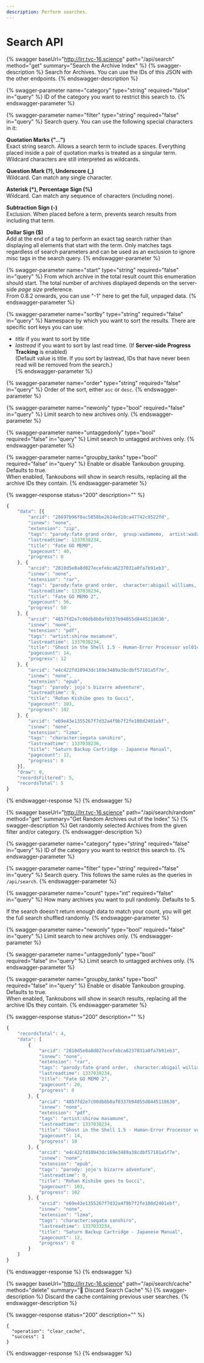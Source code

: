 ```yaml
---
description: Perform searches.
---
```


# Search API

{% swagger baseUrl="http://lrr.tvc-16.science" path="/api/search" method="get" summary="Search the Archive Index" %}
{% swagger-description %}
Search for Archives. You can use the IDs of this JSON with the other endpoints.
{% endswagger-description %}

{% swagger-parameter name="category" type="string" required="false" in="query" %}
ID of the category you want to restrict this search to.
{% endswagger-parameter %}

{% swagger-parameter name="filter" type="string" required="false" in="query" %}
Search query. You can use the following special characters in it:  

**Quotation Marks ("...")**  
Exact string search. Allows a search term to include spaces. Everything placed inside a pair of quotation marks is treated as a singular term. Wildcard characters are still interpreted as wildcards.

**Question Mark (?), Underscore (_)**  
Wildcard. Can match any single character.

**Asterisk (*), Percentage Sign (%)**  
Wildcard. Can match any sequence of characters (including none).

**Subtraction Sign (-)**  
Exclusion. When placed before a term, prevents search results from including that term.

**Dollar Sign ($)**  
Add at the end of a tag to perform an exact tag search rather than displaying all elements that start with the term. Only matches tags regardless of search parameters and can be used as an exclusion to ignore misc tags in the search query.
{% endswagger-parameter %}

{% swagger-parameter name="start" type="string" required="false" in="query" %}
From which archive in the total result count this enumeration should start. The total number of archives displayed depends on the server-side _page size_ preference.  
From 0.8.2 onwards, you can use "-1" here to get the full, unpaged data.
{% endswagger-parameter %}

{% swagger-parameter name="sortby" type="string" required="false" in="query" %}
Namespace by which you want to sort the results. There are specific sort keys you can use:  
- _title_ if you want to sort by title  
- _lastread_ if you want to sort by last read time. (If **Server-side Progress Tracking** is enabled)   
(Default value is title. If you sort by lastread, IDs that have never been read will be removed from the search.)  
{% endswagger-parameter %}

{% swagger-parameter name="order" type="string" required="false" in="query" %}
Order of the sort, either `asc` or `desc`.
{% endswagger-parameter %}

{% swagger-parameter name="newonly" type="bool" required="false" in="query" %}
Limit search to new archives only.
{% endswagger-parameter %}

{% swagger-parameter name="untaggedonly" type="bool" required="false" in="query" %}
Limit search to untagged archives only.
{% endswagger-parameter %}

{% swagger-parameter name="groupby_tanks" type="bool" required="false" in="query" %}
Enable or disable Tankoubon grouping. Defaults to true.  
When enabled, Tankoubons will show in search results, replacing all the archive IDs they contain. 
{% endswagger-parameter %}

{% swagger-response status="200" description="" %}
```javascript
{
    "data": [{
        "arcid": "28697b96f0ac5858be2614ed10ca47742c9522fd",
        "isnew": "none",
        "extension": "zip",
        "tags": "parody:fate grand order,  group:wadamemo,  artist:wada rco,  artbook,  full color",
        "lastreadtime": 1337038234,
        "title": "Fate GO MEMO",
        "pagecount": 40,
        "progress": 0
    }, {
        "arcid": "2810d5e0a8d027ecefebca6237031a0fa7b91eb3",
        "isnew": "none",
        "extension": "rar",
        "tags": "parody:fate grand order,  character:abigail williams,  character:artoria pendragon alter,  character:asterios,  character:ereshkigal,  character:gilgamesh,  character:hans christian andersen,  character:hassan of serenity,  character:hector,  character:helena blavatsky,  character:irisviel von einzbern,  character:jeanne alter,  character:jeanne darc,  character:kiara sessyoin,  character:kiyohime,  character:lancer,  character:martha,  character:minamoto no raikou,  character:mochizuki chiyome,  character:mordred pendragon,  character:nitocris,  character:oda nobunaga,  character:osakabehime,  character:penthesilea,  character:queen of sheba,  character:rin tosaka,  character:saber,  character:sakata kintoki,  character:scheherazade,  character:sherlock holmes,  character:suzuka gozen,  character:tamamo no mae,  character:ushiwakamaru,  character:waver velvet,  character:xuanzang,  character:zhuge liang,  group:wadamemo,  artist:wada rco,  artbook,  full color",
        "lastreadtime": 1337038234,
        "title": "Fate GO MEMO 2",
        "pagecount": 56,
        "progress": 50
    }, {
        "arcid": "4857fd2e7c00db8b0af0337b94055d8445118630",
        "isnew": "none",
        "extension": "pdf",
        "tags": "artist:shirow masamune",
        "lastreadtime": 1337038234,
        "title": "Ghost in the Shell 1.5 - Human-Error Processor vol01ch01",
        "pagecount": 14,
        "progress": 12
    }, {
        "arcid": "e4c422fd10943dc169e3489a38cdbf57101a5f7e",
        "isnew": "none",
        "extension": "epub",
        "tags": "parody: jojo's bizarre adventure",
        "lastreadtime": 0,
        "title": "Rohan Kishibe goes to Gucci",
        "pagecount": 103,
        "progress": 102
    }, {
        "arcid": "e69e43e1355267f7d32a4f9b7f2fe108d2401ebf",
        "isnew": "none",
        "extension": "lzma",
        "tags": "character:segata sanshiro",
        "lastreadtime": 1337038236,
        "title": "Saturn Backup Cartridge - Japanese Manual",
        "pagecount": 12,
        "progress": 0
    }],
    "draw": 0,
    "recordsFiltered": 5,
    "recordsTotal": 5
}
```
{% endswagger-response %}
{% endswagger %}

{% swagger baseUrl="http://lrr.tvc-16.science" path="/api/search/random" method="get" summary="Get Random Archives out of the Index" %}
{% swagger-description %}
Get randomly selected Archives from the given filter and/or category.
{% endswagger-description %}

{% swagger-parameter name="category" type="string" required="false" in="query" %}
ID of the category you want to restrict this search to.
{% endswagger-parameter %}

{% swagger-parameter name="filter" type="string" required="false" in="query" %}
Search query. This follows the same rules as the queries in `/api/search`.
{% endswagger-parameter %}

{% swagger-parameter name="count" type="int" required="false" in="query" %}
How many archives you want to pull randomly. Defaults to 5.  

If the search doesn't return enough data to match your count, you will get the full search shuffled randomly.
{% endswagger-parameter %}

{% swagger-parameter name="newonly" type="bool" required="false" in="query" %}
Limit search to new archives only.
{% endswagger-parameter %}

{% swagger-parameter name="untaggedonly" type="bool" required="false" in="query" %}
Limit search to untagged archives only.
{% endswagger-parameter %}

{% swagger-parameter name="groupby_tanks" type="bool" required="false" in="query" %}
Enable or disable Tankoubon grouping. Defaults to true.  
When enabled, Tankoubons will show in search results, replacing all the archive IDs they contain. 
{% endswagger-parameter %}

{% swagger-response status="200" description="" %}
```javascript
{
    "recordsTotal": 4, 
    "data": [
        {
            "arcid": "2810d5e0a8d027ecefebca6237031a0fa7b91eb3",
            "isnew": "none",
            "extension": "rar",
            "tags": "parody:fate grand order,  character:abigail williams,  character:artoria pendragon alter,  character:asterios,  character:ereshkigal,  character:gilgamesh,  character:hans christian andersen,  character:hassan of serenity,  character:hector,  character:helena blavatsky,  character:irisviel von einzbern,  character:jeanne alter,  character:jeanne darc,  character:kiara sessyoin,  character:kiyohime,  character:lancer,  character:martha,  character:minamoto no raikou,  character:mochizuki chiyome,  character:mordred pendragon,  character:nitocris,  character:oda nobunaga,  character:osakabehime,  character:penthesilea,  character:queen of sheba,  character:rin tosaka,  character:saber,  character:sakata kintoki,  character:scheherazade,  character:sherlock holmes,  character:suzuka gozen,  character:tamamo no mae,  character:ushiwakamaru,  character:waver velvet,  character:xuanzang,  character:zhuge liang,  group:wadamemo,  artist:wada rco,  artbook,  full color",
            "lastreadtime": 1337038234,
            "title": "Fate GO MEMO 2",
            "pagecount": 20,
            "progress": 0
        }, {
            "arcid": "4857fd2e7c00db8b0af0337b94055d8445118630",
            "isnew": "none",
            "extension": "pdf",
            "tags": "artist:shirow masamune",
            "lastreadtime": 1337038234,
            "title": "Ghost in the Shell 1.5 - Human-Error Processor vol01ch01",
            "pagecount": 14,
            "progress": 10
        }, {
            "arcid": "e4c422fd10943dc169e3489a38cdbf57101a5f7e",
            "isnew": "none",
            "extension": "epub",
            "tags": "parody: jojo's bizarre adventure",
            "lastreadtime": 0,
            "title": "Rohan Kishibe goes to Gucci",
            "pagecount": 103,
            "progress": 102
        }, {
            "arcid": "e69e43e1355267f7d32a4f9b7f2fe108d2401ebf",
            "isnew": "none",
            "extension": "lzma",
            "tags": "character:segata sanshiro",
            "lastreadtime": 1337033234,
            "title": "Saturn Backup Cartridge - Japanese Manual",
            "pagecount": 12,
            "progress": 0
        }
    ]
}
```
{% endswagger-response %}
{% endswagger %}

{% swagger baseUrl="http://lrr.tvc-16.science" path="/api/search/cache" method="delete" summary="🔑 Discard Search Cache" %}
{% swagger-description %}
Discard the cache containing previous user searches.
{% endswagger-description %}

{% swagger-response status="200" description="" %}
```
{
  "operation": "clear_cache",
  "success": 1
}
```
{% endswagger-response %}
{% endswagger %}
